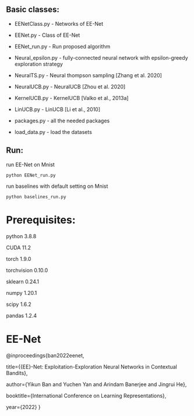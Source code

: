

## Basic classes:

* EENetClass.py - Networks of EE-Net
* EENet.py - Class of EE-Net
* EENet_run.py  - Run proposed algorithm 


* Neural_epsilon.py - fully-connected neural network with epsilon-greedy exploration strategy
* NeuralTS.py - Neural thompson sampling  [Zhang et al. 2020]
* NeuralUCB.py - NeuralUCB [Zhou et al. 2020]
* KernelUCB.py - KernelUCB [Valko et al., 2013a]
* LinUCB.py - LinUCB [Li et al., 2010]
* packages.py - all the needed packages
* load_data.py - load the datasets


## Run:
run EE-Net on Mnist
```
python EENet_run.py     
```
run baselines with default setting on Mnist

```
python baselines_run.py
```

# Prerequisites: 

python 3.8.8

CUDA 11.2

torch 1.9.0

torchvision 0.10.0

sklearn 0.24.1

numpy 1.20.1

scipy 1.6.2

pandas 1.2.4



# EE-Net

@inproceedings{ban2022eenet,

title={{EE}-Net: Exploitation-Exploration Neural Networks in Contextual Bandits},

author={Yikun Ban and Yuchen Yan and Arindam Banerjee and Jingrui He},

booktitle={International Conference on Learning Representations},

year={2022}
}


